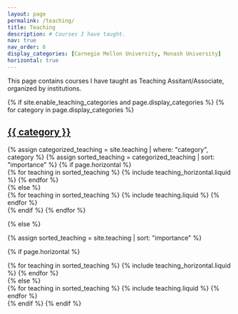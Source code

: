 ```yaml
---
layout: page
permalink: /teaching/
title: Teaching
description: # Courses I have taught.
nav: true
nav_order: 6
display_categories: [Carnegie Mellon University, Monash University]
horizontal: true
---
```



This page contains courses I have taught as Teaching Assitant/Associate, organized by institutions.
<!-- You can convert it to a collection similar to `_projects_/` so that you can have a dedicated page for each course. -->

<!-- Organize your courses by years, topics, or universities, however you like! -->


<!-- pages/teaching.md -->
<div class="teaching">
{% if site.enable_teaching_categories and page.display_categories %}
  <!-- Display categorized teaching -->
  {% for category in page.display_categories %}
  <a id="{{ category }}" href=".#{{ category }}">
    <h2 class="category">{{ category }}</h2>
  </a>
  {% assign categorized_teaching = site.teaching | where: "category", category %}
  {% assign sorted_teaching = categorized_teaching | sort: "importance" %}
  <!-- Generate cards for each teaching -->
  {% if page.horizontal %}
  <div class="container">
    <div class="row row-cols-1 row-cols-md-2">
    {% for teaching in sorted_teaching %}
      {% include teaching_horizontal.liquid %}
    {% endfor %}
    </div>
  </div>
  {% else %}
  <div class="row row-cols-1 row-cols-md-3">
    {% for teaching in sorted_teaching %}
      {% include teaching.liquid %}
    {% endfor %}
  </div>
  {% endif %}
  {% endfor %}

{% else %}

<!-- Display teaching without categories -->

{% assign sorted_teaching = site.teaching | sort: "importance" %}

  <!-- Generate cards for each teaching -->

{% if page.horizontal %}

  <div class="container">
    <div class="row row-cols-1 row-cols-md-2">
    {% for teaching in sorted_teaching %}
      {% include teaching_horizontal.liquid %}
    {% endfor %}
    </div>
  </div>
  {% else %}
  <div class="row row-cols-1 row-cols-md-3">
    {% for teaching in sorted_teaching %}
      {% include teaching.liquid %}
    {% endfor %}
  </div>
  {% endif %}
{% endif %}
</div>
